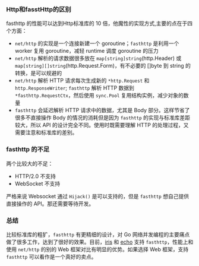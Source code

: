 ### Http和fasstHttp的区别

fasthttp 的性能可以达到Http标准库的 10 倍，他魔性的实现方式,主要的点在于四个方面：

- `net/http` 的实现是一个连接新建一个 goroutine；`fasthttp` 是利用一个 worker 复用 goroutine，减轻 runtime 调度 goroutine 的压力
- `net/http` 解析的请求数据很多放在 `map[string]string`(http.Header) 或 `map[string][]string`(http.Request.Form)，有不必要的 []byte 到 string 的转换，是可以规避的
- `net/http` 解析 HTTP 请求每次生成新的 `*http.Request` 和 `http.ResponseWriter`; `fasthttp` 解析 HTTP 数据到 `*fasthttp.RequestCtx`，然后使用 `sync.Pool` 复用结构实例，减少对象的数量
- `fasthttp` 会延迟解析 HTTP 请求中的数据，尤其是 Body 部分。这样节省了很多不直接操作 Body 的情况的消耗但是因为 `fasthttp` 的实现与标准库差距较大，所以 API 的设计完全不同。使用时既需要理解 HTTP 的处理过程，又需要注意和标准库的差别。



### fasthttp 的不足

两个比较大的不足：

- HTTP/2.0 不支持
- WebSocket 不支持

严格来说 Websocket 通过 `Hijack()` 是可以支持的，但是 `fasthttp` 想自己提供直接操作的 API。那还需要等待开发。

### 总结

比较标准库的粗犷，`fasthttp` 有更精细的设计，对 Go 网络并发编程的主要痛点做了很多工作，达到了很好的效果。目前，[iris](https://github.com/kataras/iris) 和 [echo](https://github.com/labstack/echo) 支持 `fasthttp`，性能上和使用 `net/http` 的别的 Web 框架对比有明显的优势。如果选择 Web 框架，支持 `fasthttp` 可以看作是一个真好的卖点。

